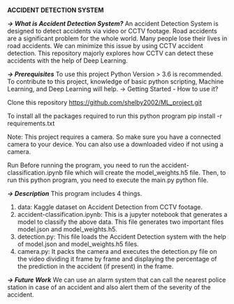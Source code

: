 **ACCIDENT DETECTION SYSTEM**

_**-> What is Accident Detection System?**_
An accident Detection System is designed to detect accidents via video or CCTV footage. Road accidents are a significant problem for the whole world. Many people lose their lives in road accidents. We can minimize this issue by using CCTV accident detection. This repository majorly explores how CCTV can detect these accidents with the help of Deep Learning.

_**-> Prerequisites**_
To use this project Python Version > 3.6 is recommended.
To contribute to this project, knowledge of basic python scripting, Machine Learning, and Deep Learning will help.
-> Getting Started - How to use it?

Clone this repository
https://github.com/shelby2002/ML_project.git

To install all the packages required to run this python program pip install -r requirements.txt

Note: This project requires a camera. So make sure you have a connected camera to your device. You can also use a downloaded video if not using a camera.

Run
Before running the program, you need to run the accident-classification.ipynb file which will create the model_weights.h5 file. Then, to run this python program, you need to execute the main.py python file.

_**-> Description**_
This program includes 4 things.

1) data: Kaggle dataset on Accident Detection from CCTV footage.
2) accident-classification.ipynb: This is a jupyter notebook that generates a model to classify the above data. This file generates two important files model.json and model_weights.h5.
3) detection.py: This file loads the Accident Detection system with the help of model.json and model_weights.h5 files.
4) camera.py: It packs the camera and executes the detection.py file on the video dividing it frame by frame and displaying the percentage of the prediction in the accident (if present) in the frame.

_**-> Future Work**_
We can use an alarm system that can call the nearest police station in case of an accident and also alert them of the severity of the accident.
